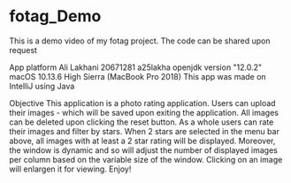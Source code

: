 # fotag_Demo

This is a demo video of my fotag project. The code can be shared upon request

App platform
Ali Lakhani 20671281 a25lakha openjdk version "12.0.2" macOS 10.13.6 High Sierra (MacBook Pro 2018) 
This app was made on IntelliJ using Java

Objective
This application is a photo rating application. Users can upload their images - which will be saved upon exiting the application. All images can be deleted upon clicking the reset button. As a whole users can rate their images and filter by stars. When 2 stars are selected in the menu bar above, all images with at least a 2 star rating will be displayed. Moreover, the window is dynamic and so will adjust the number of displayed images per column based on the variable size of the window. Clicking on an image will enlargen it for viewing. Enjoy! 
